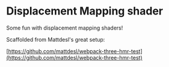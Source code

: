 # Displacement Mapping shader

Some fun with displacement mapping shaders!

Scaffolded from Mattdesl's great setup:

[https://github.com/mattdesl/webpack-three-hmr-test](https://github.com/mattdesl/webpack-three-hmr-test)
